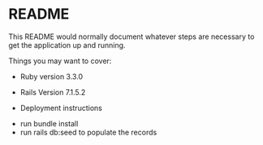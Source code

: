 # README

This README would normally document whatever steps are necessary to get the
application up and running.

Things you may want to cover:

* Ruby version 3.3.0

* Rails Version 7.1.5.2

* Deployment instructions

- run bundle install
- run rails db:seed to populate the records
